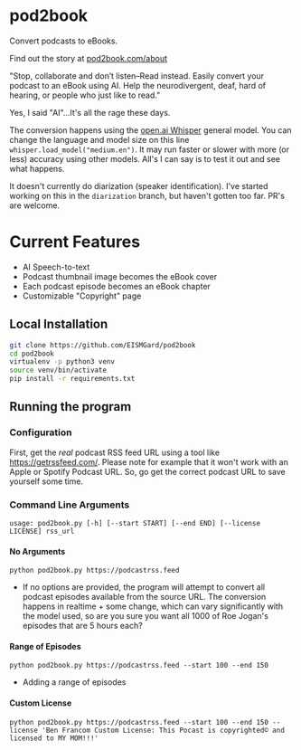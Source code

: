 # pod2book
Convert podcasts to eBooks.

Find out the story at [pod2book.com/about](pod2book.com/about)

"Stop, collaborate and don’t listen–Read instead. Easily convert your podcast to an eBook using AI. Help the neurodivergent, deaf, hard of hearing, or people who just like to read." 

Yes, I said "AI"...It's all the rage these days.

The conversion happens using the [open.ai Whisper](https://openai.com/index/whisper/) general model.
You can change the language and model size on this line `whisper.load_model("medium.en")`. It may run faster or slower with more (or less) accuracy using other models. All's I can say is to test it out and see what happens.

It doesn't currently do diarization (speaker identification). I've started working on this in the `diarization` branch, but haven't gotten too far. PR's are welcome.

# Current Features
* AI Speech-to-text
* Podcast thumbnail image becomes the eBook cover
* Each podcast episode becomes an eBook chapter
* Customizable "Copyright" page

## Local Installation

```sh
git clone https://github.com/EISMGard/pod2book
cd pod2book
virtualenv -p python3 venv
source venv/bin/activate
pip install -r requirements.txt
```

## Running the program

### Configuration
First, get the *real* podcast RSS feed URL using a tool like https://getrssfeed.com/. Please note for example that it won't work with an Apple or Spotify Podcast URL. So, go get the correct podcast URL to save yourself some time.

### Command Line Arguments
`usage: pod2book.py [-h] [--start START] [--end END] [--license LICENSE] rss_url`

#### No Arguments

`python pod2book.py https://podcastrss.feed`
* If no options are provided, the program will attempt to convert all podcast episodes available from the source URL. The conversion happens in realtime + some change, which can vary significantly with the model used, so are you sure you want all 1000 of Roe Jogan's episodes that are 5 hours each?

#### Range of Episodes

`python pod2book.py https://podcastrss.feed --start 100 --end 150`
* Adding a range of episodes

#### Custom License

`python pod2book.py https://podcastrss.feed --start 100 --end 150 --license 'Ben Francom Custom License: This Pocast is copyrighted© and licensed to MY MOM!!!'`
